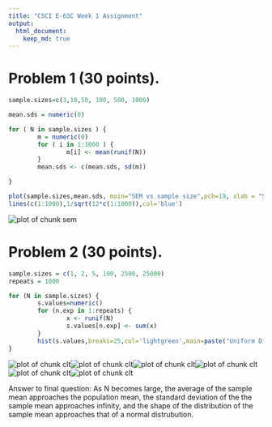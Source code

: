 ```yaml
---
title: "CSCI E-63C Week 1 Assignment"
output: 
  html_document:
    keep_md: true
---
```




# Problem 1 (30 points).


```r
sample.sizes=c(3,10,50, 100, 500, 1000)

mean.sds = numeric(0) 

for ( N in sample.sizes ) {
        m = numeric(0)
        for ( i in 1:1000 ) {
                m[i] <- mean(runif(N))
        }
        mean.sds <- c(mean.sds, sd(m))

}

plot(sample.sizes,mean.sds, main="SEM vs sample size",pch=19, xlab = "Sample Size", ylab = "SEM")
lines(c(1:1000),1/sqrt(12*c(1:1000)),col='blue')
```

![plot of chunk sem](figure/sem-1.png)


# Problem 2 (30 points).



```r
sample.sizes = c(1, 2, 5, 100, 2500, 25000)
repeats = 1000 

for (N in sample.sizes) {
        s.values=numeric()
        for (n.exp in 1:repeats) {
                x <- runif(N)
                s.values[n.exp] <- sum(x)
        }
        hist(s.values,breaks=25,col='lightgreen',main=paste("Uniform Distribution, N = ",N), xlab = "Sample mean")
}
```

![plot of chunk clt](figure/clt-1.png)![plot of chunk clt](figure/clt-2.png)![plot of chunk clt](figure/clt-3.png)![plot of chunk clt](figure/clt-4.png)![plot of chunk clt](figure/clt-5.png)![plot of chunk clt](figure/clt-6.png)

Answer to final question: As N becomes large, the average of the sample mean approaches the population mean, the standard deviation of the the sample mean approaches infinity, and the shape of the distribution of the sample mean approaches that of a normal distrubution.


